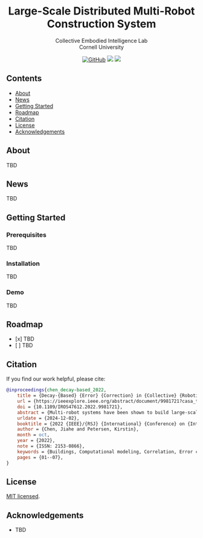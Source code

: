 <p align="center">
<h1 align="center"><strong>Large-Scale Distributed Multi-Robot Construction System</strong></h1>
  <p align="center">
    Collective Embodied Intelligence Lab
    <br>
    Cornell University 
  </p>

<div align="center">
	
[![GitHub](https://img.shields.io/badge/GitHub-%23121011.svg?logo=github&logoColor=white)](https://github.com/Ericland/collective-terrain-modification-2d)
[![](https://img.shields.io/badge/DARS2021-%F0%9F%93%96-blue)](https://Ericland.github.io/files/papers/2021_DARS.pdf)
[![](https://img.shields.io/badge/IROS2022-%F0%9F%93%96-yellow)](https://Ericland.github.io/files/papers/2022_IROS.pdf)

</div>

## Contents

- [About](#about) 
- [News](#news)
- [Getting Started](#getting-started)
- [Roadmap](#roadmap)
- [Citation](#citation)
- [License](#license)
- [Acknowledgements](#acknowledgements)

## About

TBD

## News

TBD

## Getting Started

### Prerequisites

TBD

### Installation

TBD

### Demo

TBD 

## Roadmap

- \[x\] TBD
- \[ \] TBD

## Citation

If you find our work helpful, please cite:

```bibtex
@inproceedings{chen_decay-based_2022,
	title = {Decay-{Based} {Error} {Correction} in {Collective} {Robotic} {Construction}},
	url = {https://ieeexplore.ieee.org/abstract/document/9981721?casa_token=VS1gSZhj0u0AAAAA:hdDddgSvSWFf_6Mu5UEjyJQ9Tj7oKByytmC0BInCMIPUeyBJIsVF-qM03gXnSMhZPKtLlu82CA},
	doi = {10.1109/IROS47612.2022.9981721},
	abstract = {Multi-robot systems have been shown to build large-scale, user-specified structures using distributed, environmentally-mediated coordination in simulation. Little attention, however, has been devoted to error propagation and mitigation. In this paper, we introduce a detailed simulation of TERMES, a prototypical construction system, in which robots have realistic error profiles. We use this simulator and 32 randomly generated 250-brick blueprints to show that action errors can have significant long-term effects. We study the spatio-temporal error distribution and introduce and characterize the efficacy of a simple decay-based error correction mechanism. Although inefficient, this type of error correction is promising because it can be performed by robots with the same limited sensory capabilities as those who place bricks. To limit the impact on the construction rate, we also examine decay mechanisms informed by spatial and temporal error distributions. The incorporation of decay in our building process increases the probability of successful completion by 4, at the expense of 1/4 decrease in construction rate.},
	urldate = {2024-12-02},
	booktitle = {2022 {IEEE}/{RSJ} {International} {Conference} on {Intelligent} {Robots} and {Systems} ({IROS})},
	author = {Chen, Jiahe and Petersen, Kirstin},
	month = oct,
	year = {2022},
	note = {ISSN: 2153-0866},
	keywords = {Buildings, Computational modeling, Correlation, Error correction, Robot kinematics, Robot sensing systems, Three-dimensional printing},
	pages = {01--07},
}
```

## License

[MIT licensed](LICENSE).

## Acknowledgements

- TBD
